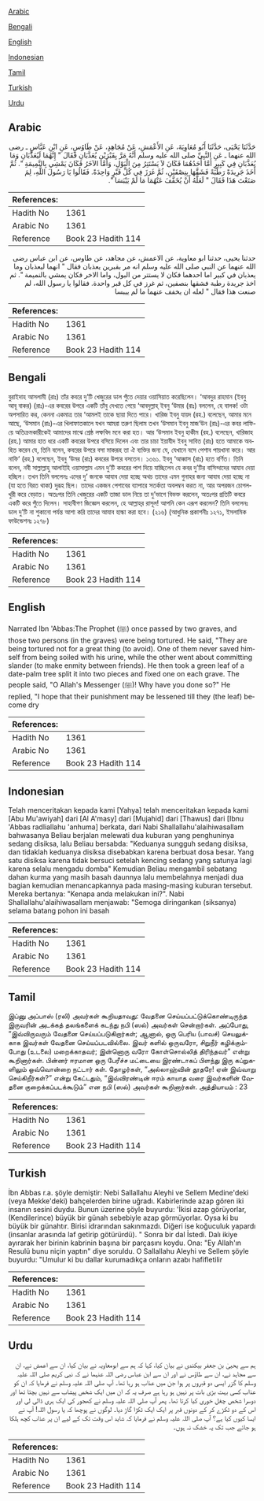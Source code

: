 [Arabic](#arabic)

[Bengali](#bengali)

[English](#english)

[Indonesian](#indonesian)

[Tamil](#tamil)

[Turkish](#turkish)

[Urdu](#urdu)

## Arabic


<div dir="rtl" lang="ar" style={{fontSize:'larger',backgroundColor:'#f8f9fa',padding:20}}>
حَدَّثَنَا يَحْيَى، حَدَّثَنَا أَبُو مُعَاوِيَةَ، عَنِ الأَعْمَشِ، عَنْ مُجَاهِدٍ، عَنْ طَاوُسٍ، عَنِ ابْنِ عَبَّاسٍ ـ رضى الله عنهما ـ عَنِ النَّبِيِّ صلى الله عليه وسلم أَنَّهُ مَرَّ بِقَبْرَيْنِ يُعَذَّبَانِ فَقَالَ ‏"‏ إِنَّهُمَا لَيُعَذَّبَانِ وَمَا يُعَذَّبَانِ فِي كَبِيرٍ أَمَّا أَحَدُهُمَا فَكَانَ لاَ يَسْتَتِرُ مِنَ الْبَوْلِ، وَأَمَّا الآخَرُ فَكَانَ يَمْشِي بِالنَّمِيمَةِ ‏"‏‏.‏ ثُمَّ أَخَذَ جَرِيدَةً رَطْبَةً فَشَقَّهَا بِنِصْفَيْنِ، ثُمَّ غَرَزَ فِي كُلِّ قَبْرٍ وَاحِدَةً‏.‏ فَقَالُوا يَا رَسُولَ اللَّهِ، لِمَ صَنَعْتَ هَذَا فَقَالَ ‏"‏ لَعَلَّهُ أَنْ يُخَفَّفَ عَنْهُمَا مَا لَمْ يَيْبَسَا ‏"‏‏.‏
</div>
<div style={{backgroundColor:'#f8f9fa',padding:20, marginBottom: 10}}><table> <thead> <tr> <th>References:</th> <th></th> </tr> </thead> <tbody><tr><td>Hadith No</td><td>1361</td></tr><tr><td>Arabic No</td><td>1361</td></tr><tr><td>Reference</td><td>Book 23 Hadith 114</td></tr></tbody></table></div>


<div dir="rtl" lang="ar" style={{fontSize:'larger',backgroundColor:'#f8f9fa',padding:20}}>
حدثنا يحيى، حدثنا ابو معاوية، عن الاعمش، عن مجاهد، عن طاوس، عن ابن عباس رضى الله عنهما عن النبي صلى الله عليه وسلم انه مر بقبرين يعذبان فقال " انهما ليعذبان وما يعذبان في كبير اما احدهما فكان لا يستتر من البول، واما الاخر فكان يمشي بالنميمة ". ثم اخذ جريدة رطبة فشقها بنصفين، ثم غرز في كل قبر واحدة. فقالوا يا رسول الله، لم صنعت هذا فقال " لعله ان يخفف عنهما ما لم ييبسا
</div>
<div style={{backgroundColor:'#f8f9fa',padding:20, marginBottom: 10}}><table> <thead> <tr> <th>References:</th> <th></th> </tr> </thead> <tbody><tr><td>Hadith No</td><td>1361</td></tr><tr><td>Arabic No</td><td>1361</td></tr><tr><td>Reference</td><td>Book 23 Hadith 114</td></tr></tbody></table></div>

## Bengali


<div dir="ltr" lang="bn" style={{fontSize:'larger',backgroundColor:'#f8f9fa',padding:20}}>
বুরাইদাহ আসলামী (রাঃ) তাঁর কবরে দু’টি খেজুরের ডাল পুঁতে দেয়ার ওয়াসিয়াত করেছিলেন। ‘আবদুর রাহমান (ইবনু আবূ বাকর) (রাঃ)-এর কবরের উপরে একটি তাঁবু দেখতে পেয়ে ‘আবদুল্লাহ্ ইবনু ‘উমার (রাঃ) বললেন, হে বালক! ওটা অপসারিত কর, কেননা একমাত্র তার ‘আমলই তাকে ছায়া দিতে পারে। খারিজ ইবনু যায়দ (রহ.) বলেছেন, আমার মনে আছে, ‘উসমান (রাঃ)-এর খিলাফাতকালে যখন আমরা তরুণ ছিলাম তখন ‘উসমান ইবনু মাজ‘উন (রাঃ)-এর কবর লাফিয়ে অতিক্রমকারীকেই আমাদের মাঝে শ্রেষ্ঠ লম্ফবিদ মনে করা হত। আর ‘উসমান ইবনু হাকীম (রহ.) বলেছেন, খারিজাহ (রহ.) আমার হাত ধরে একটি কবরের উপরে বসিয়ে দিলেন এবং তার চাচা ইয়াযীদ ইবনু সাবিত (রাঃ) হতে আমাকে অবহিত করেন যে, তিনি বলেন, কবরের উপরে বসা মাকরূহ তা ঐ ব্যক্তির জন্য যে, যেখানে বসে পেশাব পায়খানা করে। আর নাফি‘ (রহ.) বলেছেন, ইবনু ‘উমর (রাঃ) কবরের উপরে বসতেন। ১৩৬১. ইবনু ‘আব্বাস (রাঃ) হতে বর্ণিত। তিনি বলেন, নবী সাল্লাল্লাহু আলাইহি ওয়াসাল্লাম এমন দু’টি কবরের পাশ দিয়ে যাচ্ছিলেন যে কবর দু’টির বাসিন্দাদের আযাব দেয়া হচ্ছিল। তখন তিনি বললেনঃ এদের দু’ জনকে আযাব দেয়া হচ্ছে অথচ তাদের এমন গুনাহর জন্য আযাব দেয়া হচ্ছে না (যা হতে বিরত থাকা) দুরূহ ছিল। তাদের একজন পেশাবের ব্যাপারে সতর্কতা অবলম্বন করত না, আর অপরজন চোগলখুরী করে বেড়াত। অতঃপর তিনি খেজুরের একটি তাজা ডাল নিয়ে তা দু’ভাগে বিভক্ত করলেন, অতঃপর প্রতিটি কবরে একটি করে পুঁতে দিলেন। সাহাবীগণ জিজ্ঞেস করলেন, হে আল্লাহ্‌র রাসূল! আপনি কেন এরূপ করলেন? তিনি বললেনঃ ডাল দু’টি না শুকানো পর্যন্ত আশা করি তাদের আযাব হাল্কা করা হবে। (২১৬) (আধুনিক প্রকাশনীঃ ১২৭১, ইসলামিক ফাউন্ডেশনঃ ১২৭৮)
</div>
<div style={{backgroundColor:'#f8f9fa',padding:20, marginBottom: 10}}><table> <thead> <tr> <th>References:</th> <th></th> </tr> </thead> <tbody><tr><td>Hadith No</td><td>1361</td></tr><tr><td>Arabic No</td><td>1361</td></tr><tr><td>Reference</td><td>Book 23 Hadith 114</td></tr></tbody></table></div>

## English


<div dir="ltr" lang="en" style={{fontSize:'larger',backgroundColor:'#f8f9fa',padding:20}}>
Narrated Ibn 'Abbas:The Prophet (ﷺ) once passed by two graves, and those two persons (in the graves) were being tortured. He said, "They are being tortured not for a great thing (to avoid). One of them never saved himself from being soiled with his urine, while the other went about committing slander (to make enmity between friends). He then took a green leaf of a date-palm tree split it into two pieces and fixed one on each grave. The people said, "O Allah's Messenger (ﷺ)! Why have you done so?" He replied, "I hope that their punishment may be lessened till they (the leaf) become dry
</div>
<div style={{backgroundColor:'#f8f9fa',padding:20, marginBottom: 10}}><table> <thead> <tr> <th>References:</th> <th></th> </tr> </thead> <tbody><tr><td>Hadith No</td><td>1361</td></tr><tr><td>Arabic No</td><td>1361</td></tr><tr><td>Reference</td><td>Book 23 Hadith 114</td></tr></tbody></table></div>

## Indonesian


<div dir="ltr" lang="id" style={{fontSize:'larger',backgroundColor:'#f8f9fa',padding:20}}>
Telah menceritakan kepada kami [Yahya] telah menceritakan kepada kami [Abu Mu'awiyah] dari [Al A'masy] dari [Mujahid] dari [Thawus] dari [Ibnu 'Abbas radliallahu 'anhuma] berkata, dari Nabi Shallallahu'alaihiwasallam bahwasanya Beliau berjalan melewati dua kuburan yang penghuninya sedang disiksa, lalu Beliau bersabda: "Keduanya sungguh sedang disiksa, dan tidaklah keduanya disiksa disebabkan karena berbuat dosa besar. Yang satu disiksa karena tidak bersuci setelah kencing sedang yang satunya lagi karena selalu mengadu domba" Kemudian Beliau mengambil sebatang dahan kurma yang masih basah daunnya lalu membelahnya menjadi dua bagian kemudian menancapkannya pada masing-masing kuburan tersebut. Mereka bertanya: "Kenapa anda melakukan ini?". Nabi Shallallahu'alaihiwasallam menjawab: "Semoga diringankan (siksanya) selama batang pohon ini basah
</div>
<div style={{backgroundColor:'#f8f9fa',padding:20, marginBottom: 10}}><table> <thead> <tr> <th>References:</th> <th></th> </tr> </thead> <tbody><tr><td>Hadith No</td><td>1361</td></tr><tr><td>Arabic No</td><td>1361</td></tr><tr><td>Reference</td><td>Book 23 Hadith 114</td></tr></tbody></table></div>

## Tamil


<div dir="ltr" lang="ta" style={{fontSize:'larger',backgroundColor:'#f8f9fa',padding:20}}>
இப்னு அப்பாஸ் (ரலி) அவர்கள் கூறியதாவது: வேதனை செய்யப்பட்டுக்கொண்டிருந்த இருவரின் அடக்கத் தலங்களைக் கடந்து நபி (ஸல்) அவர்கள் சென்றார்கள். அப்போது, “இவ்விருவரும் வேதனை செய்யப்படுகிறார்கள்; ஆனால், ஒரு பெரிய (பாவச்) செயலுக்காக இவர்கள் வேதனை செய்யப்படவில்லை. இவர் களில் ஒருவரோ, சிறுநீர் கழிக்கும்போது (உடலை) மறைக்காதவர்; இன்னொரு வரோ கோள்சொல்லித் திரிந்தவர்” என்று கூறினார்கள். பின்னர் ஈரமான ஒரு பேரீச்ச மட்டையை இரண்டாகப் பிளந்து இரு கப்றுகளிலும் ஒவ்வொன்றை நட்டார் கள். தோழர்கள், “அல்லாஹ்வின் தூதரே! ஏன் இவ்வாறு செய்கிறீர்கள்?” என்று கேட்டதும், “இவ்விரண்டின் ஈரம் காயாத வரை இவர்களின் வேதனை குறைக்கப்படக்கூடும்” என நபி (ஸல்) அவர்கள் கூறினார்கள். அத்தியாயம் : 23
</div>
<div style={{backgroundColor:'#f8f9fa',padding:20, marginBottom: 10}}><table> <thead> <tr> <th>References:</th> <th></th> </tr> </thead> <tbody><tr><td>Hadith No</td><td>1361</td></tr><tr><td>Arabic No</td><td>1361</td></tr><tr><td>Reference</td><td>Book 23 Hadith 114</td></tr></tbody></table></div>

## Turkish


<div dir="ltr" lang="tr" style={{fontSize:'larger',backgroundColor:'#f8f9fa',padding:20}}>
İbn Abbas r.a. şöyle demiştir: Nebi Sallallahu Aleyhi ve Sellem Medine'deki (veya Mekke'deki) bahçelerden birine uğradı. Kabirlerinde azap gören iki insanın sesini duydu. Bunun üzerine şöyle buyurdu: 'İkisi azap görüyorlar, (Kendilerince) büyük bir günah sebebiyle azap görmüyorlar. Oysa ki bu büyük bir günahtır. Birisi idrarından sakınmazdı. Diğeri ise koğuculuk yapardı (insanlar arasında laf getirip götürürdü). " Sonra bir dal İstedi. Dalı ikiye ayırarak her birinin kabrinin başına bir parçasını koydu. Ona: "Ey Allah'ın Resulü bunu niçin yaptın" diye soruldu. O Sallallahu Aleyhi ve Sellem şöyle buyurdu: "Umulur ki bu dallar kurumadıkça onların azabı hafifletilir
</div>
<div style={{backgroundColor:'#f8f9fa',padding:20, marginBottom: 10}}><table> <thead> <tr> <th>References:</th> <th></th> </tr> </thead> <tbody><tr><td>Hadith No</td><td>1361</td></tr><tr><td>Arabic No</td><td>1361</td></tr><tr><td>Reference</td><td>Book 23 Hadith 114</td></tr></tbody></table></div>

## Urdu


<div dir="rtl" lang="ur" style={{fontSize:'larger',backgroundColor:'#f8f9fa',padding:20}}>
ہم سے یحییٰ بن جعفر بیکندی نے بیان کیا، کہا کہ ہم سے ابومعاویہ نے بیان کیا، ان سے اعمش نے، ان سے مجاہد نے، ان سے طاؤس نے اور ان سے ابن عباس رضی اللہ عنہما نے کہ نبی کریم صلی اللہ علیہ وسلم کا گزر ایسی دو قبروں پر ہوا جن میں عذاب ہو رہا تھا۔ آپ صلی اللہ علیہ وسلم نے فرمایا کہ ان کو عذاب کسی بہت بڑی بات پر نہیں ہو رہا ہے صرف یہ کہ ان میں ایک شخص پیشاب سے نہیں بچتا تھا اور دوسرا شخص چغل خوری کیا کرتا تھا۔ پھر آپ صلی اللہ علیہ وسلم نے کھجور کی ایک ہری ڈالی لی اور اس کے دو ٹکڑے کر کے دونوں قبر پر ایک ایک ٹکڑا گاڑ دیا۔ لوگوں نے پوچھا کہ یا رسول اللہ! آپ نے ایسا کیوں کیا ہے؟ آپ صلی اللہ علیہ وسلم نے فرمایا کہ شاید اس وقت تک کے لیے ان پر عذاب کچھ ہلکا ہو جائے جب تک یہ خشک نہ ہوں۔
</div>
<div style={{backgroundColor:'#f8f9fa',padding:20, marginBottom: 10}}><table> <thead> <tr> <th>References:</th> <th></th> </tr> </thead> <tbody><tr><td>Hadith No</td><td>1361</td></tr><tr><td>Arabic No</td><td>1361</td></tr><tr><td>Reference</td><td>Book 23 Hadith 114</td></tr></tbody></table></div>